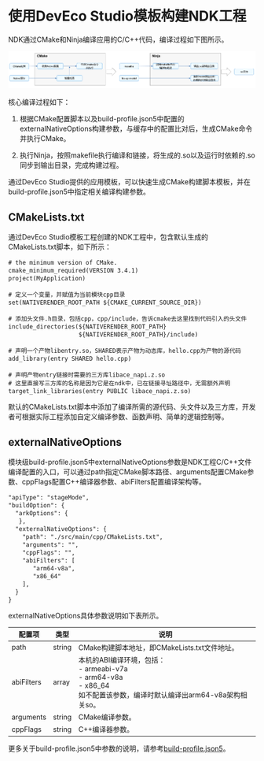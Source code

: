 # 使用DevEco Studio模板构建NDK工程


NDK通过CMake和Ninja编译应用的C/C++代码，编译过程如下图所示。


![Snipaste_2023-11-03_14-41-18](figures/Snipaste_2023-11-03_14-41-18.png)


核心编译过程如下：


1. 根据CMake配置脚本以及build-profile.json5中配置的externalNativeOptions构建参数，与缓存中的配置比对后，生成CMake命令并执行CMake。

2. 执行Ninja，按照makefile执行编译和链接，将生成的.so以及运行时依赖的.so同步到输出目录，完成构建过程。


通过DevEco Studio提供的应用模板，可以快速生成CMake构建脚本模板，并在build-profile.json5中指定相关编译构建参数。


## CMakeLists.txt

通过DevEco Studio模板工程创建的NDK工程中，包含默认生成的CMakeLists.txt脚本，如下所示：

```
# the minimum version of CMake.
cmake_minimum_required(VERSION 3.4.1)
project(MyApplication) 

# 定义一个变量，并赋值为当前模块cpp目录
set(NATIVERENDER_ROOT_PATH ${CMAKE_CURRENT_SOURCE_DIR})

# 添加头文件.h目录，包括cpp，cpp/include，告诉cmake去这里找到代码引入的头文件
include_directories(${NATIVERENDER_ROOT_PATH}
                    ${NATIVERENDER_ROOT_PATH}/include)

# 声明一个产物libentry.so，SHARED表示产物为动态库，hello.cpp为产物的源代码
add_library(entry SHARED hello.cpp)

# 声明产物entry链接时需要的三方库libace_napi.z.so
# 这里直接写三方库的名称是因为它是在ndk中，已在链接寻址路径中，无需额外声明
target_link_libraries(entry PUBLIC libace_napi.z.so)
```

默认的CMakeLists.txt脚本中添加了编译所需的源代码、头文件以及三方库，开发者可根据实际工程添加自定义编译参数、函数声明、简单的逻辑控制等。


## externalNativeOptions

模块级build-profile.json5中externalNativeOptions参数是NDK工程C/C++文件编译配置的入口，可以通过path指定CMake脚本路径、arguments配置CMake参数、cppFlags配置C++编译器参数、abiFilters配置编译架构等。
```
"apiType": "stageMode",
"buildOption": {
  "arkOptions": {
   },
  "externalNativeOptions": {
    "path": "./src/main/cpp/CMakeLists.txt",
    "arguments": "",
    "cppFlags": "",
    "abiFilters": [
       "arm64-v8a",
       "x86_64"
    ],
  }
}
```

externalNativeOptions具体参数说明如下表所示。

| 配置项 | 类型 | 说明 | 
| -------- | -------- | -------- |
| path | string | CMake构建脚本地址，即CMakeLists.txt文件地址。 | 
| abiFilters | array | 本机的ABI编译环境，包括：<!--Del--><br/>- armeabi-v7a<!--DelEnd--><br/>- arm64-v8a<br/>- x86_64<br/>如不配置该参数，编译时默认编译出arm64-v8a架构相关so。 | 
| arguments | string | CMake编译参数。 | 
| cppFlags | string | C++编译器参数。 | 

更多关于build-profile.json5中参数的说明，请参考<!--RP1-->[build-profile.json5](https://developer.huawei.com/consumer/cn/doc/harmonyos-guides-V5/ide-hvigor-build-profile-V5)<!--RP1End-->。
